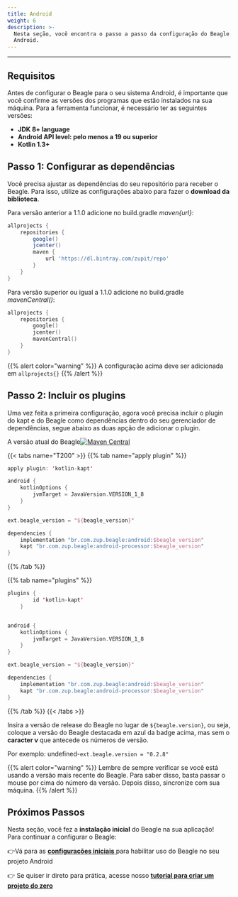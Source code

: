 ```yaml
---
title: Android
weight: 6
description: >-
  Nesta seção, você encontra o passo a passo da configuração do Beagle no
  Android.
---
```


---

## Requisitos

Antes de configurar o Beagle para o seu sistema Android, é importante que você confirme as versões dos programas que estão instalados na sua máquina. Para a ferramenta funcionar, é necessário ter as seguintes versões: ‌

* **JDK 8+ language**
* **Android API level: pelo menos a 19 ou superior**
* **Kotlin 1.3+** 

## **Passo 1: Configurar as dependências** 

Você precisa ajustar as dependências do seu repositório para receber o Beagle. Para isso, utilize as configurações abaixo para fazer o **download da biblioteca**.

Para versão anterior a 1.1.0 adicione no build.gradle *maven{url}*:

```groovy
allprojects {
    repositories {
        google()
        jcenter()
        maven {
            url 'https://dl.bintray.com/zupit/repo'
        }
    }
}
```

Para versão superior ou igual a 1.1.0 adicione no build.gradle *mavenCentral()*:

```kotlin
allprojects {
    repositories {
        google()
        jcenter()
        mavenCentral()
    }
}
```

{{% alert color="warning" %}}
A configuração acima deve ser adicionada em `allprojects{}`
{{% /alert %}}

## **Passo 2: Incluir os plugins**

Uma vez feita a primeira configuração, agora você precisa incluir o plugin do kapt e do Beagle como dependências dentro do seu gerenciador de dependências, segue abaixo as duas apção de adicionar o plugin. 

A versão atual do Beagle[![Maven Central](https://img.shields.io/maven-central/v/br.com.zup.beagle/android)](https://mvnrepository.com/artifact/br.com.zup.beagle/android)

{{< tabs name="T200" >}}
{{% tab name="apply plugin" %}}
```kotlin
apply plugin: 'kotlin-kapt'

android {
    kotlinOptions {
        jvmTarget = JavaVersion.VERSION_1_8
    }
}

ext.beagle_version = "${beagle_version}" 

dependencies {    
    implementation "br.com.zup.beagle:android:$beagle_version"    
    kapt "br.com.zup.beagle:android-processor:$beagle_version"
}
```
{{% /tab %}}

{{% tab name="plugins" %}}
```kotlin
plugins {
		id 'kotlin-kapt'
	}


android {
    kotlinOptions {
        jvmTarget = JavaVersion.VERSION_1_8
    }
}

ext.beagle_version = "${beagle_version}" 

dependencies {    
    implementation "br.com.zup.beagle:android:$beagle_version"    
    kapt "br.com.zup.beagle:android-processor:$beagle_version"
}
```
{{% /tab %}}
{{< /tabs >}}

Insira a versão de release do Beagle no lugar de `${beagle.version}`, ou seja, coloque a versão do Beagle destacada em azul da badge acima, mas sem o **caracter v** que antecede os números de versão.

Por exemplo: undefined-`ext.beagle.version = "0.2.8"`

{{% alert color="warning" %}}
Lembre de sempre verificar se você está usando a versão mais recente do Beagle. Para saber disso, basta passar o mouse por cima do número da versão. Depois disso, sincronize com sua máquina.
{{% /alert %}}

## Próximos Passos

Nesta seção, você fez a **instalação inicial** do Beagle na sua aplicação!  
Para continuar a configurar o Beagle:

👉Vá para as [**configurações iniciais** ](../../../usando-o-beagle/android)para habilitar uso do Beagle no seu projeto Android

👉 Se quiser ir direto para prática, acesse nosso [**tutorial para criar um projeto do zero**](../../criando-um-projeto-do-zero/case-android/)
